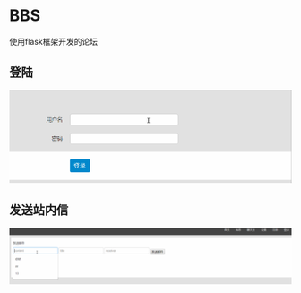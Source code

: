 # BBS
使用flask框架开发的论坛


## 登陆
![login](https://github.com/chengxinghao/BBS-club/blob/master/static/login.gif)

## 发送站内信
![message](https://github.com/chengxinghao/BBS-club/blob/master/static/message.gif)
